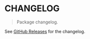 # CHANGELOG

> Package changelog.

See [GitHub Releases](https://github.com/stdlib-js/assert-is-configurable-property-in/releases) for the changelog.